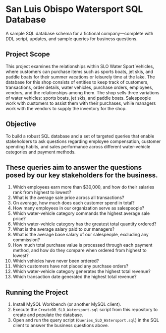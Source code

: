 # San Luis Obispo Watersport SQL Database
A sample SQL database schema for a fictional company—complete with DDL script, updates, and sample queries for business questions.

## Project Scope
This project examines the relationships within SLO Water Sport Vehicles, where customers can purchase items such as sports boats, jet skis, and paddle boats for their summer vacations or leisurely time at the lake. The database for this shop consists of entities to keep track of customers, transactions, order details, water vehicles, purchase orders, employees, vendors, and the relationships among them. The shop sells three variations of water vehicles: sports boats, jet skis, and paddle boats. Salespeople work with customers to assist them with their purchases, while managers work with the vendors to supply the inventory for the shop. 

## Objective
To build a robust SQL database and a set of targeted queries that enable stakeholders to ask questions regarding employee compensation, customer spending habits, and sales performance across different water-vehicle categories and payment methods.

## These queries aim to answer the questions posed by our key stakeholders for the business.

1. Which employees earn more than \$30,000, and how do their salaries rank from highest to lowest?
2. What is the average sale price across all transactions?
3. On average, how much does each customer spend in total?
4. How many employees in our organization serve as salespeople?
5. Which water-vehicle category commands the highest average sale price?
6. Which water-vehicle category has the greatest total quantity ordered?
7. What is the average salary paid to our managers?
8. What is the average base salary of our salespeople, excluding any commission?
9. How much total purchase value is processed through each payment method, and how do they compare when ordered from highest to lowest?
10. Which vehicles have never been ordered?
11. Which customers have not placed any purchase orders?
12. Which water-vehicle category generates the highest total revenue?
13. Which transaction date generated the highest total revenue?

## Running the Project
1. Install MySQL Workbench (or another MySQL client).  
2. Execute the `CreateDB_SLO_Watersport.sql` script from this repository to create and populate the database.  
3. Open and run the query script (`Queries_SLO_Watersport.sql`) in the SQL client to answer the business questions above.
